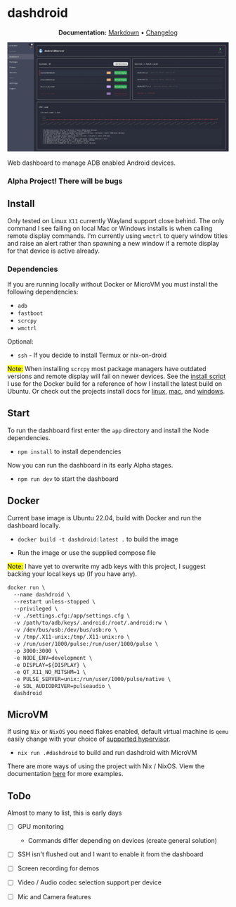 # dashdroid

<p align="center">
  <strong>Documentation:</strong>
  <a href="./docs/main.md">Markdown</a>
  •
  <a href="./CHANGELOG.md">Changelog</a>
</p>
<p align="center">
  <!-- <img src="doc/src/demo.gif" alt="Demo GIF"> -->
  <img src="docs/assets/images/dashdroid-panel.webp">
</p>

Web dashboard to manage ADB enabled Android devices.

### Alpha Project! There will be bugs

## Install

Only tested on Linux `X11` currently Wayland support close behind. The only command I see failing on local Mac or Windows installs is when calling remote display commands. I'm currently using `wmctrl` to query window titles and raise an alert rather than spawning a new window if a remote display for that device is active already.

### Dependencies
If you are running locally without Docker or MicroVM you must install the following dependencies:
- `adb`
- `fastboot`
- `scrcpy`
- `wmctrl`

Optional:
- `ssh` - If you decide to install Termux or nix-on-droid

<mark>Note:</mark> When installing `scrcpy` most package managers have outdated versions and remote display will fail on newer devices. See the [install script](https://github.com/noflcl/dashdroid/blob/main/download_scrcpy.sh) I use for the Docker build for a reference of how I install the latest build on Ubuntu. Or check out the projects install docs for [linux](https://github.com/Genymobile/scrcpy/blob/master/doc/linux.md), [mac](https://github.com/Genymobile/scrcpy/blob/master/doc/macos.md), and [windows](https://github.com/Genymobile/scrcpy/blob/master/doc/windows.md).

## Start

To run the dashboard first enter the `app` directory and install the Node dependencies.

- `npm install` to install dependencies

Now you can run the dashboard in its early Alpha stages.

- `npm run dev` to start the dashboard

## Docker

Current base image is Ubuntu 22.04, build with Docker and run the dashboard locally.

- `docker build -t dashdroid:latest .` to build the image

- Run the image or use the supplied compose file

<mark>Note:</mark> I have yet to overwrite my adb keys with this project, I suggest backing your local keys up (If you have any).

```
docker run \
  --name dashdroid \
  --restart unless-stopped \
  --privileged \
  -v ./settings.cfg:/app/settings.cfg \
  -v /path/to/adb/keys/.android:/root/.android:rw \
  -v /dev/bus/usb:/dev/bus/usb:ro \
  -v /tmp/.X11-unix:/tmp/.X11-unix:ro \
  -v /run/user/1000/pulse:/run/user/1000/pulse \
  -p 3000:3000 \
  -e NODE_ENV=development \
  -e DISPLAY=${DISPLAY} \
  -e QT_X11_NO_MITSHM=1 \
  -e PULSE_SERVER=unix:/run/user/1000/pulse/native \
  -e SDL_AUDIODRIVER=pulseaudio \
  dashdroid
```

## MicroVM

If using `Nix` or `NixOS` you need flakes enabled, default virtual machine is `qemu` easily change with your choice of [supported hypervisor]("https://github.com/astro/microvm.nix#hypervisors").

- `nix run .#dashdroid` to build and run dashdroid with MicroVM

There are more ways of using the project with Nix / NixOS. View the documentation [here](docs/nixos.md) for more examples.

## ToDo

Almost to many to list, this is early days

  - [ ] GPU monitoring
    - Commands differ depending on devices (create general solution)
  - [ ] SSH isn't flushed out and I want to enable it from the dashboard
  - [ ] Screen recording for demos
  - [ ] Video / Audio codec selection support per device
  - [ ] Mic and Camera features

